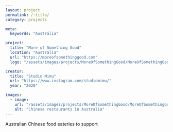 ```yaml
---
layout: project
permalink: /:title/
category: projects

meta:
  keywords: "Australia"

project:
  title: "More of Something Good"
  location: "Australia"
  url: "https://moreofsomethinggood.com"
  logo: "/assets/images/projects/MoreOfSomethingGood/MoreOfSomethingGood.jpg"

creator:
  title: "Studio Mimu"
  url: "https://www.instagram.com/studiomimu/"
  year: "2020"

images:
  - image:
    url: "/assets/images/projects/MoreOfSomethingGood/MoreOfSomethingGood.png"
    alt: "Chinese restaurants in Australia"
---
```

<p>Australian Chinese food eateries to support</p>